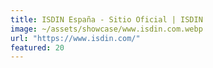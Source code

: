 ```yaml
---
title: ISDIN España - Sitio Oficial | ISDIN
image: ~/assets/showcase/www.isdin.com.webp
url: "https://www.isdin.com/"
featured: 20
---
```

